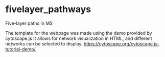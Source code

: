 # fivelayer_pathways
Five-layer paths in MS

The template for the webpage was made using the demo provided by cytoscape.js It allows for network visualization in HTML, and different networks can be selected to display.
https://cytoscape.org/cytoscape.js-tutorial-demo/
